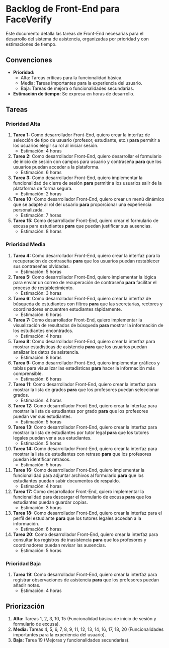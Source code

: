 # Backlog de Front-End para FaceVerify

Este documento detalla las tareas de Front-End necesarias para el desarrollo del sistema de asistencia, organizadas por prioridad y con estimaciones de tiempo.

## Convenciones

* **Prioridad:**
    * Alta: Tareas críticas para la funcionalidad básica.
    * Media: Tareas importantes para la experiencia del usuario.
    * Baja: Tareas de mejora o funcionalidades secundarias.
* **Estimación de tiempo:** Se expresa en horas de desarrollo.

## Tareas

### Prioridad Alta

1.  **Tarea 1:** Como desarrollador Front-End, quiero crear la interfaz de selección de tipo de usuario (profesor, estudiante, etc.) **para** permitir a los usuarios elegir su rol al iniciar sesión.
    * Estimación: 4 horas
2.  **Tarea 2:** Como desarrollador Front-End, quiero desarrollar el formulario de inicio de sesión con campos para usuario y contraseña **para** que los usuarios puedan acceder a la plataforma.
    * Estimación: 6 horas
3.  **Tarea 3:** Como desarrollador Front-End, quiero implementar la funcionalidad de cierre de sesión **para** permitir a los usuarios salir de la plataforma de forma segura.
    * Estimación: 2 horas
4.  **Tarea 10:** Como desarrollador Front-End, quiero crear un menú dinámico que se adapte al rol del usuario **para** proporcionar una experiencia personalizada.
    * Estimación: 7 horas
5.  **Tarea 15:** Como desarrollador Front-End, quiero crear el formulario de excusa para estudiantes **para** que puedan justificar sus ausencias.
    * Estimación: 8 horas

### Prioridad Media

1.  **Tarea 4:** Como desarrollador Front-End, quiero crear la interfaz para la recuperación de contraseña **para** que los usuarios puedan restablecer sus contraseñas olvidadas.
    * Estimación: 5 horas
2.  **Tarea 5:** Como desarrollador Front-End, quiero implementar la lógica para enviar un correo de recuperación de contraseña **para** facilitar el proceso de restablecimiento.
    * Estimación: 3 horas
3.  **Tarea 6:** Como desarrollador Front-End, quiero crear la interfaz de búsqueda de estudiantes con filtros **para** que las secretarías, rectores y coordinadores encuentren estudiantes rápidamente.
    * Estimación: 6 horas
4.  **Tarea 7:** Como desarrollador Front-End, quiero implementar la visualización de resultados de búsqueda **para** mostrar la información de los estudiantes encontrados.
    * Estimación: 4 horas
5.  **Tarea 8:** Como desarrollador Front-End, quiero crear la interfaz para mostrar estadísticas de asistencia **para** que los usuarios puedan analizar los datos de asistencia.
    * Estimación: 8 horas
6.  **Tarea 9:** Como desarrollador Front-End, quiero implementar gráficos y tablas para visualizar las estadísticas **para** hacer la información más comprensible.
    * Estimación: 6 horas
7.  **Tarea 11:** Como desarrollador Front-End, quiero crear la interfaz para mostrar la lista de grados **para** que los profesores puedan seleccionar grados.
    * Estimación: 4 horas
8.  **Tarea 12:** Como desarrollador Front-End, quiero crear la interfaz para mostrar la lista de estudiantes por grado **para** que los profesores puedan ver sus estudiantes.
    * Estimación: 5 horas
9.  **Tarea 13:** Como desarrollador Front-End, quiero crear la interfaz para mostrar la lista de estudiantes por tutor legal **para** que los tutores legales puedan ver a sus estudiantes.
    * Estimación: 5 horas
10. **Tarea 14:** Como desarrollador Front-End, quiero crear la interfaz para mostrar la lista de estudiantes con retraso **para** que los profesores puedan identificar retrasos.
    * Estimación: 5 horas
11. **Tarea 16:** Como desarrollador Front-End, quiero implementar la funcionalidad para adjuntar archivos al formulario **para** que los estudiantes puedan subir documentos de respaldo.
    * Estimación: 4 horas
12. **Tarea 17:** Como desarrollador Front-End, quiero implementar la funcionalidad para descargar el formulario de excusa **para** que los estudiantes puedan guardar copias.
    * Estimación: 3 horas
13. **Tarea 18:** Como desarrollador Front-End, quiero crear la interfaz para el perfil del estudiante **para** que los tutores legales accedan a la información.
    * Estimación: 6 horas
14. **Tarea 20:** Como desarrollador Front-End, quiero crear la interfaz para consultar los registros de inasistencia **para** que los profesores y coordinadores puedan revisar las ausencias.
    * Estimación: 5 horas

### Prioridad Baja

1.  **Tarea 19:** Como desarrollador Front-End, quiero crear la interfaz para registrar observaciones de asistencia **para** que los profesores puedan añadir notas.
    * Estimación: 4 horas

## Priorización

1.  **Alta:** Tareas 1, 2, 3, 10, 15 (Funcionalidad básica de inicio de sesión y formulario de excusa).
2.  **Media:** Tareas 4, 5, 6, 7, 8, 9, 11, 12, 13, 14, 16, 17, 18, 20 (Funcionalidades importantes para la experiencia del usuario).
3.  **Baja:** Tarea 19 (Mejoras y funcionalidades secundarias).
